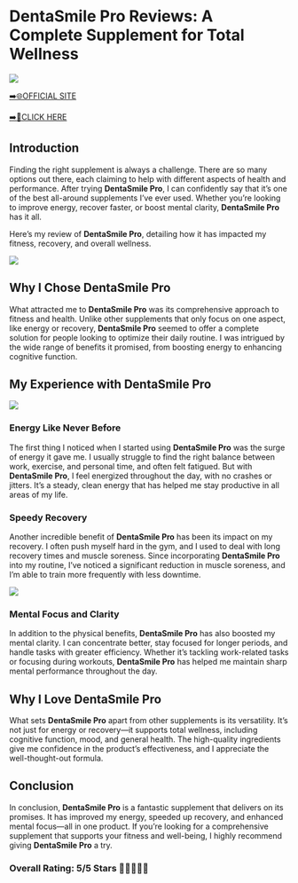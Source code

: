 # **DentaSmile Pro Reviews**: A Complete Supplement for Total Wellness

[![](https://static.vecteezy.com/system/resources/thumbnails/019/896/014/small/buy-now-gradient-button-with-cart-symbol-buy-now-illustration-png.png)](https://edetoop.top/lander/sugarpreland-1/dentasmile.html) 

[➡️🌐OFFICIAL SITE](https://edetoop.top/lander/sugarpreland-1/dentasmile.html) 

[➡️🔗CLICK HERE](https://edetoop.top/lander/sugarpreland-1/dentasmile.html) 


## Introduction

Finding the right supplement is always a challenge. There are so many options out there, each claiming to help with different aspects of health and performance. After trying **DentaSmile Pro**, I can confidently say that it’s one of the best all-around supplements I’ve ever used. Whether you’re looking to improve energy, recover faster, or boost mental clarity, **DentaSmile Pro** has it all.

Here’s my review of **DentaSmile Pro**, detailing how it has impacted my fitness, recovery, and overall wellness.

[![](https://wallpapers.com/images/hd/red-order-now-button-udg4jcj4arvn8b0n-2.png)](https://edetoop.top/lander/sugarpreland-1/dentasmile.html)  

## Why I Chose **DentaSmile Pro**

What attracted me to **DentaSmile Pro** was its comprehensive approach to fitness and health. Unlike other supplements that only focus on one aspect, like energy or recovery, **DentaSmile Pro** seemed to offer a complete solution for people looking to optimize their daily routine. I was intrigued by the wide range of benefits it promised, from boosting energy to enhancing cognitive function.

## My Experience with **DentaSmile Pro**

[![](https://static.vecteezy.com/system/resources/thumbnails/019/896/014/small/buy-now-gradient-button-with-cart-symbol-buy-now-illustration-png.png)](https://edetoop.top/lander/sugarpreland-1/dentasmile.html)

### Energy Like Never Before

The first thing I noticed when I started using **DentaSmile Pro** was the surge of energy it gave me. I usually struggle to find the right balance between work, exercise, and personal time, and often felt fatigued. But with **DentaSmile Pro**, I feel energized throughout the day, with no crashes or jitters. It’s a steady, clean energy that has helped me stay productive in all areas of my life.

### Speedy Recovery

Another incredible benefit of **DentaSmile Pro** has been its impact on my recovery. I often push myself hard in the gym, and I used to deal with long recovery times and muscle soreness. Since incorporating **DentaSmile Pro** into my routine, I’ve noticed a significant reduction in muscle soreness, and I’m able to train more frequently with less downtime.

[![](https://wallpapers.com/images/hd/red-order-now-button-udg4jcj4arvn8b0n-2.png)](https://edetoop.top/lander/sugarpreland-1/dentasmile.html)  

### Mental Focus and Clarity

In addition to the physical benefits, **DentaSmile Pro** has also boosted my mental clarity. I can concentrate better, stay focused for longer periods, and handle tasks with greater efficiency. Whether it’s tackling work-related tasks or focusing during workouts, **DentaSmile Pro** has helped me maintain sharp mental performance throughout the day.

## Why I Love **DentaSmile Pro**

What sets **DentaSmile Pro** apart from other supplements is its versatility. It’s not just for energy or recovery—it supports total wellness, including cognitive function, mood, and general health. The high-quality ingredients give me confidence in the product’s effectiveness, and I appreciate the well-thought-out formula.

## Conclusion

In conclusion, **DentaSmile Pro** is a fantastic supplement that delivers on its promises. It has improved my energy, speeded up recovery, and enhanced mental focus—all in one product. If you’re looking for a comprehensive supplement that supports your fitness and well-being, I highly recommend giving **DentaSmile Pro** a try.

### Overall Rating: 5/5 Stars 🌟🌟🌟🌟🌟
